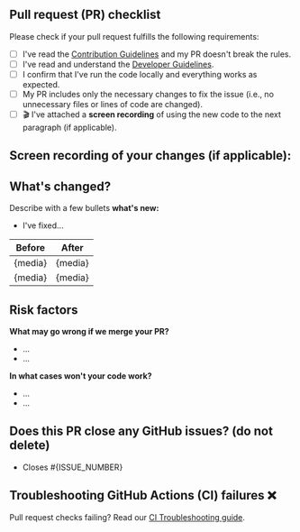 ## Pull request (PR) checklist

Please check if your pull request fulfills the following requirements:
<!--💡 Tip: Tick checkboxes like this: [x] 💡-->
- [ ] I've read the [Contribution Guidelines](https://github.com/Konstanius/ivy-wallet/blob/main/CONTRIBUTING.md) and my PR doesn't break the rules.
- [ ] I've read and understand the [Developer Guidelines](https://github.com/Konstanius/ivy-wallet/blob/main/docs/Guidelines.md).
- [ ] I confirm that I've run the code locally and everything works as expected.
- [ ] My PR includes only the necessary changes to fix the issue (i.e., no unnecessary files or lines of code are changed).
- [ ] 🎬 I've attached a **screen recording** of using the new code to the next paragraph (if applicable).

## Screen recording of your changes (if applicable):
<!--💡 Tip: Drag & drop the video here. 💡-->

## What's changed?

Describe with a few bullets **what's new:**
- I've fixed...

Before|After
---|---
{media}|{media}
{media}|{media}

## Risk factors

**What may go wrong if we merge your PR?**
- ...
- ...

**In what cases won't your code work?**
- ...
- ...

## Does this PR close any GitHub issues? (do not delete)

- Closes #{ISSUE_NUMBER}

<!--❗For example: - Closes #123 ❗-->
<!--⚠️ If done correctly, you'll see the issue title linked on the PR preview. ⚠️-->
<!--💡 Tip: Multiple issues:
- Closes #{ISSUE_NUMBER_1}, closes #{ISSUE_NUMBER_2}, closes #{ISSUE_NUMBER_3}
-->
<!-- If the PR doesn't close any GitHub issues, type "Closes N/A" to pass the CI check. -->

## Troubleshooting GitHub Actions (CI) failures ❌
Pull request checks failing? Read our [CI Troubleshooting guide](https://github.com/Konstanius/ivy-wallet/blob/main/docs/CI-Troubleshooting.md).